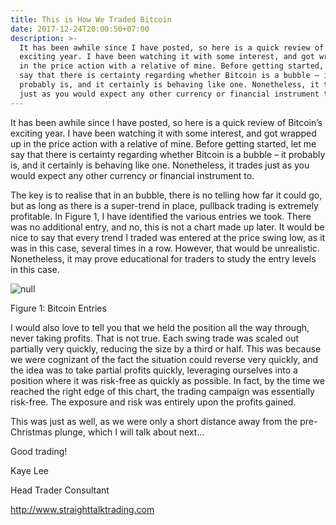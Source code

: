 ```yaml
---
title: This is How We Traded Bitcoin
date: 2017-12-24T20:00:50+07:00
description: >-
  It has been awhile since I have posted, so here is a quick review of Bitcoin’s
  exciting year. I have been watching it with some interest, and got wrapped up
  in the price action with a relative of mine. Before getting started, let me
  say that there is certainty regarding whether Bitcoin is a bubble – it
  probably is, and it certainly is behaving like one. Nonetheless, it trades
  just as you would expect any other currency or financial instrument to.
---
```

It has been awhile since I have posted, so here is a quick review of Bitcoin’s exciting year. I have been watching it with some interest, and got wrapped up in the price action with a relative of mine. Before getting started, let me say that there is certainty regarding whether Bitcoin is a bubble – it probably is, and it certainly is behaving like one. Nonetheless, it trades just as you would expect any other currency or financial instrument to.

The key is to realise that in an bubble, there is no telling how far it could go, but as long as there is a super-trend in place, pullback trading is extremely profitable. In Figure 1, I have identified the various entries we took. There was no additional entry, and no, this is not a chart made up later. It would be nice to say that every trend I traded was entered at the price swing low, as it was in this case, several times in a row. However, that would be unrealistic. Nonetheless, it may prove educational for traders to study the entry levels in this case.

![null](/img/18th-december-2017-bitcoin-entries.jpg)

Figure 1: Bitcoin Entries



I would also love to tell you that we held the position all the way through, never taking profits. That is not true. Each swing trade was scaled out partially very quickly, reducing the size by a third or half. This was because we were cognizant of the fact the situation could reverse very quickly, and the idea was to take partial profits quickly, leveraging ourselves into a position where it was risk-free as quickly as possible. In fact, by the time we reached the right edge of this chart, the trading campaign was essentially risk-free. The exposure and risk was entirely upon the profits gained.



This was just as well, as we were only a short distance away from the pre-Christmas plunge, which I will talk about next…



Good trading!



Kaye Lee

Head Trader Consultant

http://www.straighttalktrading.com
